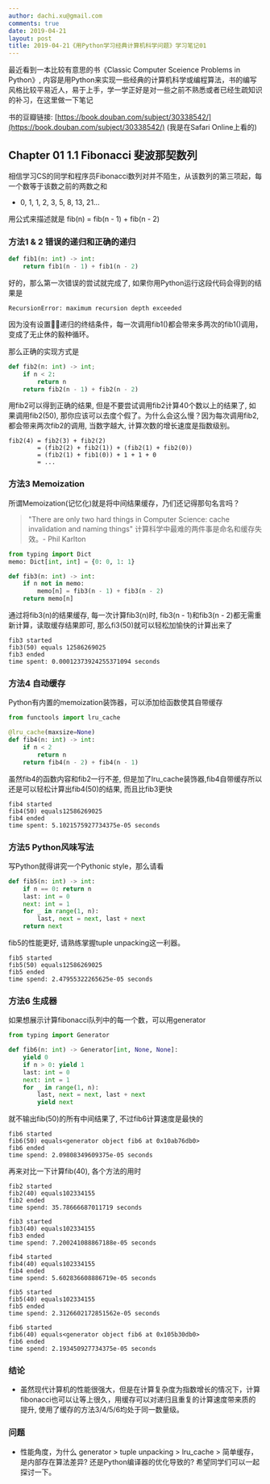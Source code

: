 ```yaml
---
author: dachi.xu@gmail.com
comments: true
date: 2019-04-21
layout: post
title: 2019-04-21《用Python学习经典计算机科学问题》学习笔记01
---
```


最近看到一本比较有意思的书《Classic Computer Sceience Problems in Python》, 内容是用Python来实现一些经典的计算机科学或编程算法，书的编写风格比较平易近人，易于上手，学一学正好是对一些之前不熟悉或者已经生疏知识的补习，在这里做一下笔记

书的豆瓣链接: [https://book.douban.com/subject/30338542/](https://book.douban.com/subject/30338542/) (我是在Safari Online上看的)

## Chapter 01 1.1 Fibonacci 斐波那契数列
相信学习CS的同学和程序员Fibonacci数列对并不陌生，从该数列的第三项起，每一个数等于该数之前的两数之和
+ 0, 1, 1, 2, 3, 5, 8, 13, 21...

用公式来描述就是
fib(n) = fib(n - 1) + fib(n - 2)

### 方法1 & 2 错误的递归和正确的递归
```python
def fib1(n: int) -> int:
    return fib1(n - 1) + fib1(n - 2)
```
好的，那么第一次错误的尝试就完成了, 如果你用Python运行这段代码会得到的结果是
```
RecursionError: maximum recursion depth exceeded
```
因为没有设置递归的终结条件，每一次调用fib1()都会带来多两次的fib1()调用，变成了无止休的毅种循环。

那么正确的实现方式是
```python
def fib2(n: int) -> int;
    if n < 2:
        return n
    return fib2(n - 1) + fib2(n - 2)
```

用fib2可以得到正确的结果, 但是不要尝试调用fib2计算40个数以上的结果了, 如果调用fib2(50), 那你应该可以去度个假了。为什么会这么慢？因为每次调用fib2, 都会带来两次fib2的调用, 当数字越大, 计算次数的增长速度是指数级别。

```
fib2(4) = fib2(3) + fib2(2)
        = (fib2(2) + fib2(1)) + (fib2(1) + fib2(0))
        = (fib2(1) + fib1(0)) + 1 + 1 + 0
        = ...
```
 
### 方法3 Memoization
所谓Memoization(记忆化)就是将中间结果缓存，乃们还记得那句名言吗？

> "There are only two hard things in Computer Science: cache invalidation and naming things" 计算科学中最难的两件事是命名和缓存失效。- Phil Karlton 

```python
from typing import Dict
memo: Dict[int, int] = {0: 0, 1: 1}

def fib3(n: int) -> int:
    if n not in memo:
        memo[n] = fib3(n - 1) + fib3(n - 2)
    return memo[n]
```

通过将fib3(n)的结果缓存, 每一次计算fib3(n)时, fib3(n - 1)和fib3(n - 2)都无需重新计算，读取缓存结果即可, 那么fi3(50)就可以轻松加愉快的计算出来了

```
fib3 started
fib3(50) equals 12586269025
fib3 ended
time spent: 0.00012373924255371094 seconds
```

### 方法4 自动缓存
Python有内置的memoization装饰器，可以添加给函数使其自带缓存
```python
from functools import lru_cache

@lru_cache(maxsize=None)
def fib4(n: int) -> int:
    if n < 2
        return n
    return fib4(n - 2) + fib4(n - 1)
```
虽然fib4的函数内容和fib2一行不差, 但是加了lru_cache装饰器,fib4自带缓存所以还是可以轻松计算出fib4(50)的结果, 而且比fib3更快

```
fib4 started
fib4(50) equals12586269025
fib4 ended
time spent: 5.1021575927734375e-05 seconds
```

### 方法5 Python风味写法
写Python就得讲究一个Pythonic style，那么请看
```python
def fib5(n: int) -> int:
    if n == 0: return n
    last: int = 0
    next: int = 1
    for _ in range(1, n):
        last, next = next, last + next
    return next
```

fib5的性能更好, 请熟练掌握tuple unpacking这一利器。
```
fib5 started
fib5(50) equals12586269025
fib5 ended
time spend: 2.47955322265625e-05 seconds
```

### 方法6 生成器
如果想展示计算fibonacci队列中的每一个数，可以用generator
```python
from typing import Generator

def fib6(n: int) -> Generator[int, None, None]:
    yield 0
    if n > 0: yield 1
    last: int = 0
    next: int = 1
    for _ in range(1, n):
        last, next = next, last + next
        yield next
```

就不输出fib(50)的所有中间结果了, 不过fib6计算速度是最快的
```
fib6 started
fib6(50) equals<generator object fib6 at 0x10ab76db0>
fib6 ended
time spend: 2.09808349609375e-05 seconds
```

再来对比一下计算fib(40), 各个方法的用时
```
fib2 started
fib2(40) equals102334155
fib2 ended
time spend: 35.78666687011719 seconds

fib3 started
fib3(40) equals102334155
fib3 ended
time spend: 7.200241088867188e-05 seconds

fib4 started
fib4(40) equals102334155
fib4 ended
time spend: 5.602836608886719e-05 seconds

fib5 started
fib5(40) equals102334155
fib5 ended
time spend: 2.3126602172851562e-05 seconds

fib6 started
fib6(40) equals<generator object fib6 at 0x105b30db0>
fib6 ended
time spend: 2.193450927734375e-05 seconds
```

### 结论
+ 虽然现代计算机的性能很强大，但是在计算复杂度为指数增长的情况下，计算fibonacci也可以让等上很久，用缓存可以对递归且重复的计算速度带来质的提升, 使用了缓存的方法3/4/5/6均处于同一数量级。

### 问题
+ 性能角度，为什么 generator > tuple unpacking > lru_cache > 简单缓存，是内部存在算法差异? 还是Python编译器的优化导致的? 希望同学们可以一起探讨一下。